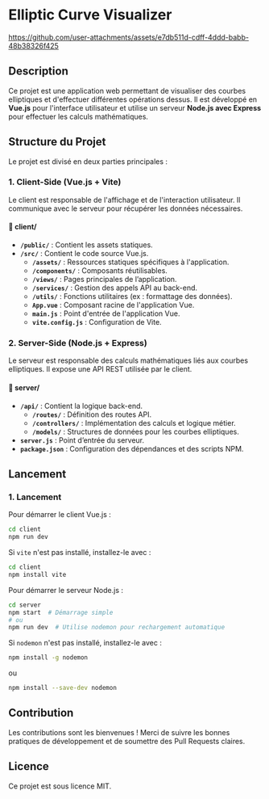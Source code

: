 # Elliptic Curve Visualizer


https://github.com/user-attachments/assets/e7db511d-cdff-4ddd-babb-48b38326f425


## Description

Ce projet est une application web permettant de visualiser des courbes elliptiques et d'effectuer différentes opérations dessus. Il est développé en **Vue.js** pour l'interface utilisateur et utilise un serveur **Node.js avec Express** pour effectuer les calculs mathématiques.

## Structure du Projet

Le projet est divisé en deux parties principales :

### 1. Client-Side (Vue.js + Vite)

Le client est responsable de l'affichage et de l'interaction utilisateur. Il communique avec le serveur pour récupérer les données nécessaires.

#### 📂 **client/**

- **`/public/`** : Contient les assets statiques.
- **`/src/`** : Contient le code source Vue.js.
  - **`/assets/`** : Ressources statiques spécifiques à l'application.
  - **`/components/`** : Composants réutilisables.
  - **`/views/`** : Pages principales de l’application.
  - **`/services/`** : Gestion des appels API au back-end.
  - **`/utils/`** : Fonctions utilitaires (ex : formattage des données).
  - **`App.vue`** : Composant racine de l'application Vue.
  - **`main.js`** : Point d'entrée de l'application Vue.
  - **`vite.config.js`** : Configuration de Vite.

### 2. Server-Side (Node.js + Express)

Le serveur est responsable des calculs mathématiques liés aux courbes elliptiques. Il expose une API REST utilisée par le client.

#### 📂 **server/**

- **`/api/`** : Contient la logique back-end.
  - **`/routes/`** : Définition des routes API.
  - **`/controllers/`** : Implémentation des calculs et logique métier.
  - **`/models/`** : Structures de données pour les courbes elliptiques.
- **`server.js`** : Point d’entrée du serveur.
- **`package.json`** : Configuration des dépendances et des scripts NPM.

##  Lancement


### 1. Lancement

Pour démarrer le client Vue.js :
```sh
cd client
npm run dev
```


Si `vite` n'est pas installé, installez-le avec :
```sh
cd client
npm install vite
```


Pour démarrer le serveur Node.js :
```sh
cd server
npm start  # Démarrage simple
# ou
npm run dev  # Utilise nodemon pour rechargement automatique
```

Si `nodemon` n'est pas installé, installez-le avec :
```sh
npm install -g nodemon
```
ou
```sh
npm install --save-dev nodemon
```

## Contribution

Les contributions sont les bienvenues ! Merci de suivre les bonnes pratiques de développement et de soumettre des Pull Requests claires.

## Licence

Ce projet est sous licence MIT.

